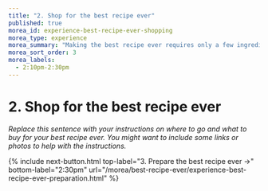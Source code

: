 ```yaml
---
title: "2. Shop for the best recipe ever"
published: true
morea_id: experience-best-recipe-ever-shopping
morea_type: experience
morea_summary: "Making the best recipe ever requires only a few ingredients"
morea_sort_order: 3
morea_labels:
  - 2:10pm-2:30pm
---
```


# 2. Shop for the best recipe ever

*Replace this sentence with your instructions on where to go and what to buy for your best recipe ever. You might want to include some links or photos to help with the instructions.*


{% include next-button.html 
           top-label="3. Prepare the best recipe ever ->" 
           bottom-label="2:30pm" 
           url="/morea/best-recipe-ever/experience-best-recipe-ever-preparation.html" %}
